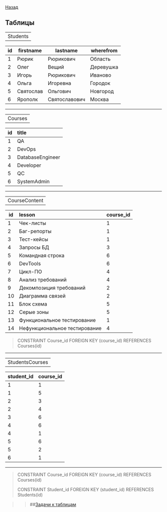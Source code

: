 [Назад](../projects/ProjOne.md)

## Таблицы

<table>
<tr><td colspan="2" align="center">Students</td></tr>
</table>

| id  | firstname | lastname      | wherefrom |
|-----|-----------|---------------|-----------|
| 1   | Рюрик     | Рюрикович     | Область   |
| 2   | Олег      | Вещий         | Деревушка |
| 3   | Игорь     | Рюрикович     | Иваново   | 
| 4   | Ольга     | Игоревна      | Городок   |
| 5   | Святослав | Ольгович      | Новгород  | 
| 6   | Ярополк   | Святославович | Москва    | 

____
<table>
<tr><td colspan="2" align="center">Courses</td></tr>
</table>

| id  | title             | 
|-----|:------------------|
| 1   | QA                | 
| 2   | DevOps            | 
| 3   | DatabaseEngineer  | 
| 4   | Developer         | 
| 5   | QC                | 
| 6   | SystemAdmin       | 

____
<table>
<tr><td colspan="2" align="center">CourseContent</td></tr>
</table>

| id  | lesson                        | course_id |
|-----|:------------------------------|:----------|
| 1   | Чек-листы                     | 1         |
| 2   | Баг-репорты                   | 1         |
| 3   | Тест-кейсы                    | 1         |
| 4   | Запросы БД                    | 3         |
| 5   | Командная строка              | 6         |
| 6   | DevTools                      | 6         |
| 7   | Цикл-ПО                       | 4         |
| 8   | Анализ требований             | 4         |
| 9   | Декомпозиция требований       | 2         |
| 10  | Диаграмма связей              | 2         |
| 11  | Блок схема                    | 5         |
| 12  | Серые зоны                    | 5         |
| 13  | Функциональное тестирование   | 1         |
| 14  | Нефункциональное тестирование | 4         |

>CONSTRAINT Course_id FOREIGN KEY (course_id) REFERENCES Courses(id)


____
<table>
<tr><td colspan="2" align="center">StudentsCourses</td></tr>
</table>

| student_id | course_id | 
|------------|:----------|
| 1          | 1         | 
| 1          | 5         | 
| 2          | 3         | 
| 2          | 4         | 
| 3          | 6         | 
| 4          | 6         | 
| 4          | 1         | 
| 5          | 6         | 
| 5          | 2         | 
| 6          | 1         | 

<hr/> 

>CONSTRAINT Course_id FOREIGN KEY (course_id) REFERENCES Courses(id)
> 
>CONSTRAINT Student_id FOREIGN KEY (student_id) REFERENCES Students(id)





>>##[Задачи к таблицам](../projects/Tasks.md)







